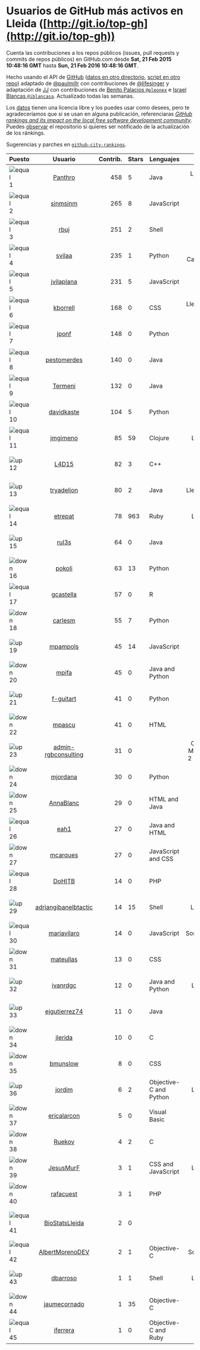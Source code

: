 
# Usuarios de GitHub más activos en Lleida ([http://git.io/top-gh](http://git.io/top-gh))



  Cuenta las contribuciones a los repos públicos (issues, pull requests y commits de repos públicos) en GitHub.com desde  **Sat, 21 Feb 2015 10:48:16 GMT** hasta **Sun, 21 Feb 2016 10:48:16 GMT**.

  Hecho usando el API de [GitHub](http://github.com) ([datos en otro directorio](https://github.com/JJ/top-github-users-data/tree/master/data), [script en otro repo](https://github.com/JJ/github-city-rankings/blob/master/get-city.coffee)) adaptado de [@paulmillr](https://github.com/paulmillr) con contribuciones de [@lifesinger](https://github.com/lifesinger) y adaptación de [JJ](http://jj.github.io) con contribuciones de [Benito Palacios `@pleonex`](http://github.com/pleonex) e [Israel Blancas `@iblancasa`](https://github.com/iblancasa). Actualizado todas las semanas.

  Los [datos](https://github.com/JJ/top-github-users-data/tree/master/data) tienen una licencia libre y los puedes usar como desees, pero te agradeceríamos que si se usan en alguna publicación, referenciaras [*GitHub rankings and its impact on the local free software development community*](https://thewinnower.com/papers/github-rankings-and-its-impact-on-the-local-free-software-development-community). Puedes [observar](https://github.com/JJ/top-github-users-data/subscription) el repositorio si quieres ser notificado de la actualización de los ránkings.

  Sugerencias y parches en [`github-city-rankings`](http://github.com/JJ/github-city-rankings).


| Puesto   |  Usuario  |Contrib.| Stars | Lenguajes   |      Lugar      |  Avatar  |
|----------|:---------:|-------:|-------|-------------|:---------------:|----------|
|![equal](https://raw.githubusercontent.com/JJ/github-city-rankings/master/img/equal.gif) 1 | [Panthro](https://github.com/Panthro) | 458 | 5 | Java | Lleida, Lleida, Spain | <img src='https://avatars0.githubusercontent.com/u/1565421?v=3&s=64' width="64" title='Rafael Roman'> |
|![equal](https://raw.githubusercontent.com/JJ/github-city-rankings/master/img/equal.gif) 2 | [sinmsinm](https://github.com/sinmsinm) | 265 | 8 | JavaScript | Lleida | <img src='https://avatars2.githubusercontent.com/u/1745437?v=3&s=64' width="64" title='Alexandre Ballesté'> |
|![equal](https://raw.githubusercontent.com/JJ/github-city-rankings/master/img/equal.gif) 3 | [rbuj](https://github.com/rbuj) | 251 | 2 | Shell | Lleida | <img src='https://avatars1.githubusercontent.com/u/10171411?v=3&s=64' width="64" title='Robert Antoni Buj Gelonch'> |
|![equal](https://raw.githubusercontent.com/JJ/github-city-rankings/master/img/equal.gif) 4 | [svilaa](https://github.com/svilaa) | 235 | 1 | Python | Lleida, Catalonia, Spain | <img src='https://avatars3.githubusercontent.com/u/5521724?v=3&s=64' width="64" title='Sergi Vila Almenara'> |
|![equal](https://raw.githubusercontent.com/JJ/github-city-rankings/master/img/equal.gif) 5 | [jvilaplana](https://github.com/jvilaplana) | 231 | 5 | JavaScript | Lleida | <img src='https://avatars0.githubusercontent.com/u/732164?v=3&s=64' width="64" title='Jordi Vilaplana'> |
|![equal](https://raw.githubusercontent.com/JJ/github-city-rankings/master/img/equal.gif) 6 | [kborrell](https://github.com/kborrell) | 168 | 0 | CSS | Lleida, Catalonia (Spain) | <img src='https://avatars1.githubusercontent.com/u/11043037?v=3&s=64' width="64" title='Kevin Borrell'> |
|![equal](https://raw.githubusercontent.com/JJ/github-city-rankings/master/img/equal.gif) 7 | [jponf](https://github.com/jponf) | 148 | 0 | Python | Lleida | <img src='https://avatars1.githubusercontent.com/u/3852560?v=3&s=64' width="64" title='Josep Pon Farreny'> |
|![equal](https://raw.githubusercontent.com/JJ/github-city-rankings/master/img/equal.gif) 8 | [pestomerdes](https://github.com/pestomerdes) | 140 | 0 | Java | Lleida | <img src='https://avatars3.githubusercontent.com/u/11027833?v=3&s=64' width="64" title='Albert Eduard Merino Pulido'> |
|![equal](https://raw.githubusercontent.com/JJ/github-city-rankings/master/img/equal.gif) 9 | [Termeni](https://github.com/Termeni) | 132 | 0 | Java | Lleida | <img src='https://avatars2.githubusercontent.com/u/6905912?v=3&s=64' width="64" title='Josep'> |
|![equal](https://raw.githubusercontent.com/JJ/github-city-rankings/master/img/equal.gif) 10 | [davidkaste](https://github.com/davidkaste) | 104 | 5 | Python | Lleida | <img src='https://avatars1.githubusercontent.com/u/1199941?v=3&s=64' width="64" title='David Castellà'> |
|![equal](https://raw.githubusercontent.com/JJ/github-city-rankings/master/img/equal.gif) 11 | [jmgimeno](https://github.com/jmgimeno) | 85 | 59 | Clojure | Lleida, Spain | <img src='https://avatars1.githubusercontent.com/u/718396?v=3&s=64' width="64" title='Juan Manuel Gimeno'> |
|![up](https://raw.githubusercontent.com/JJ/github-city-rankings/master/img/up.gif) 12 | [L4D15](https://github.com/L4D15) | 82 | 3 | C++ | Lleida | <img src='https://avatars2.githubusercontent.com/u/2948600?v=3&s=64' width="64" title='José Ladislao Lainez Ortega'> |
|![up](https://raw.githubusercontent.com/JJ/github-city-rankings/master/img/up.gif) 13 | [tryadelion](https://github.com/tryadelion) | 80 | 2 | Java | Lleida, Catalonia | <img src='https://avatars1.githubusercontent.com/u/3778474?v=3&s=64' width="64" title='Eric Cugota'> |
|![equal](https://raw.githubusercontent.com/JJ/github-city-rankings/master/img/equal.gif) 14 | [etrepat](https://github.com/etrepat) | 78 | 963 | Ruby | Lleida, Spain | <img src='https://avatars3.githubusercontent.com/u/148851?v=3&s=64' width="64" title='Estanislau Trepat'> |
|![up](https://raw.githubusercontent.com/JJ/github-city-rankings/master/img/up.gif) 15 | [rul3s](https://github.com/rul3s) | 64 | 0 | Java | Lleida | <img src='https://avatars2.githubusercontent.com/u/1013395?v=3&s=64' width="64" title='Raul'> |
|![down](https://raw.githubusercontent.com/JJ/github-city-rankings/master/img/down.gif) 16 | [pokoli](https://github.com/pokoli) | 63 | 13 | Python | Sarroca de Lleida | <img src='https://avatars3.githubusercontent.com/u/1160726?v=3&s=64' width="64" title='Sergi Almacellas Abellana'> |
|![equal](https://raw.githubusercontent.com/JJ/github-city-rankings/master/img/equal.gif) 17 | [gcastella](https://github.com/gcastella) | 57 | 0 | R | Lleida | <img src='https://avatars1.githubusercontent.com/u/11162851?v=3&s=64' width="64" title='Gerard Castellà Canals'> |
|![down](https://raw.githubusercontent.com/JJ/github-city-rankings/master/img/down.gif) 18 | [carlesm](https://github.com/carlesm) | 55 | 7 | Python | Lleida | <img src='https://avatars0.githubusercontent.com/u/9011?v=3&s=64' width="64" title='Carles Mateu'> |
|![up](https://raw.githubusercontent.com/JJ/github-city-rankings/master/img/up.gif) 19 | [mpampols](https://github.com/mpampols) | 45 | 14 | JavaScript | Lleida | <img src='https://avatars2.githubusercontent.com/u/479534?v=3&s=64' width="64" title='Marc Pàmpols'> |
|![down](https://raw.githubusercontent.com/JJ/github-city-rankings/master/img/down.gif) 20 | [mpifa](https://github.com/mpifa) | 45 | 0 | Java and Python | Lleida | <img src='https://avatars1.githubusercontent.com/u/3852561?v=3&s=64' width="64" title='Marc Pifarré Montalà'> |
|![up](https://raw.githubusercontent.com/JJ/github-city-rankings/master/img/up.gif) 21 | [f-guitart](https://github.com/f-guitart) | 41 | 0 | Python | Lleida | <img src='https://avatars0.githubusercontent.com/u/6899142?v=3&s=64' width="64" title='Francesc Guitart'> |
|![down](https://raw.githubusercontent.com/JJ/github-city-rankings/master/img/down.gif) 22 | [mpascu](https://github.com/mpascu) | 41 | 0 | HTML | Lleida | <img src='https://avatars0.githubusercontent.com/u/10977699?v=3&s=64' width="64" title='Marc Pascual Terrón'> |
|![up](https://raw.githubusercontent.com/JJ/github-city-rankings/master/img/up.gif) 23 | [admin-rgbconsulting](https://github.com/admin-rgbconsulting) | 31 | 0 |  | C/ Arquitecte Morera i Gatell, 2 Lleida 25196 | <img src='https://avatars0.githubusercontent.com/u/9823155?v=3&s=64' width="64" title='RGB Informàtica i Consulting S.L.'> |
|![down](https://raw.githubusercontent.com/JJ/github-city-rankings/master/img/down.gif) 24 | [mjordana](https://github.com/mjordana) | 30 | 0 | Python | Lleida | <img src='https://avatars2.githubusercontent.com/u/986499?v=3&s=400' width="64" title='Meritxell Jordana Gavieiro'> |
|![down](https://raw.githubusercontent.com/JJ/github-city-rankings/master/img/down.gif) 25 | [AnnaBlanc](https://github.com/AnnaBlanc) | 29 | 0 | HTML and Java | Lleida | <img src='https://avatars3.githubusercontent.com/u/11464648?v=3&s=64' width="64" title='Anna'> |
|![equal](https://raw.githubusercontent.com/JJ/github-city-rankings/master/img/equal.gif) 26 | [eah1](https://github.com/eah1) | 27 | 0 | Java and HTML | Lleida | <img src='https://avatars0.githubusercontent.com/u/11043022?v=3&s=64' width="64" title='Eduard Arnedo Hidalgo'> |
|![down](https://raw.githubusercontent.com/JJ/github-city-rankings/master/img/down.gif) 27 | [mcarques](https://github.com/mcarques) | 27 | 0 | JavaScript and CSS | Lleida | <img src='https://avatars0.githubusercontent.com/u/12476087?v=3&s=64' width="64" title='Manuel Carqués'> |
|![equal](https://raw.githubusercontent.com/JJ/github-city-rankings/master/img/equal.gif) 28 | [DoHITB](https://github.com/DoHITB) | 14 | 0 | PHP | Lleida | <img src='https://avatars2.githubusercontent.com/u/16784764?v=3&s=64' width="64" title='David Oscar Solé González'> |
|![up](https://raw.githubusercontent.com/JJ/github-city-rankings/master/img/up.gif) 29 | [adriangibanelbtactic](https://github.com/adriangibanelbtactic) | 14 | 15 | Shell | LLeida, Spain | <img src='https://avatars2.githubusercontent.com/u/1331363?v=3&s=64' width="64" title='Adrian Gibanel Lopez'> |
|![equal](https://raw.githubusercontent.com/JJ/github-city-rankings/master/img/equal.gif) 30 | [mariavilaro](https://github.com/mariavilaro) | 14 | 0 | JavaScript | Sort,Lleida,Spain | <img src='https://avatars2.githubusercontent.com/u/10522884?v=3&s=64' width="64" title='Maria Vilaró'> |
|![down](https://raw.githubusercontent.com/JJ/github-city-rankings/master/img/down.gif) 31 | [mateullas](https://github.com/mateullas) | 13 | 0 | CSS | Lleida | <img src='https://avatars2.githubusercontent.com/u/11190586?v=3&s=64' width="64" title='Mateu Llas Rubio'> |
|![up](https://raw.githubusercontent.com/JJ/github-city-rankings/master/img/up.gif) 32 | [ivanrdgc](https://github.com/ivanrdgc) | 12 | 0 | Java and Python | Lleida, Spain | <img src='https://avatars0.githubusercontent.com/u/1584955?v=3&s=64' width="64" title='Ivan Radigales'> |
|![up](https://raw.githubusercontent.com/JJ/github-city-rankings/master/img/up.gif) 33 | [ejgutierrez74](https://github.com/ejgutierrez74) | 11 | 0 | Java | Lleida | <img src='https://avatars1.githubusercontent.com/u/11474846?v=3&s=64' width="64" title='Eduardo Gutierrez'> |
|![down](https://raw.githubusercontent.com/JJ/github-city-rankings/master/img/down.gif) 34 | [jlerida](https://github.com/jlerida) | 10 | 0 | C | Lleida | <img src='https://avatars2.githubusercontent.com/u/12414567?v=3&s=64' width="64" title='Josep Lluis Lerida'> |
|![down](https://raw.githubusercontent.com/JJ/github-city-rankings/master/img/down.gif) 35 | [bmunslow](https://github.com/bmunslow) | 8 | 0 | CSS | Lleida | <img src='https://avatars2.githubusercontent.com/u/295192?v=3&s=64' width="64" title='Bernard'> |
|![up](https://raw.githubusercontent.com/JJ/github-city-rankings/master/img/up.gif) 36 | [jordim](https://github.com/jordim) | 6 | 2 | Objective-C and Python | Lleida, Spain | <img src='https://avatars2.githubusercontent.com/u/720886?v=3&s=64' width="64" title='Jordi'> |
|![down](https://raw.githubusercontent.com/JJ/github-city-rankings/master/img/down.gif) 37 | [ericalarcon](https://github.com/ericalarcon) | 5 | 0 | Visual Basic | Lleida | <img src='https://avatars1.githubusercontent.com/u/5327861?v=3&s=64' width="64" title='Eric'> |
|![down](https://raw.githubusercontent.com/JJ/github-city-rankings/master/img/down.gif) 38 | [Ruekov](https://github.com/Ruekov) | 4 | 2 | C | Lleida | <img src='https://avatars3.githubusercontent.com/u/537713?v=3&s=64' width="64" title='Guillem Rueda Cebollero'> |
|![down](https://raw.githubusercontent.com/JJ/github-city-rankings/master/img/down.gif) 39 | [JesusMurF](https://github.com/JesusMurF) | 3 | 1 | CSS and JavaScript | Lleida, Spain | <img src='https://avatars0.githubusercontent.com/u/3176182?v=3&s=64' width="64" title='Jesús Mur Fontanals'> |
|![down](https://raw.githubusercontent.com/JJ/github-city-rankings/master/img/down.gif) 40 | [rafacuest](https://github.com/rafacuest) | 3 | 1 | PHP | Lleida | <img src='https://avatars2.githubusercontent.com/u/2221656?v=3&s=64' width="64" title='Rafa'> |
|![equal](https://raw.githubusercontent.com/JJ/github-city-rankings/master/img/equal.gif) 41 | [BioStatsLleida](https://github.com/BioStatsLleida) | 2 | 0 |  | Biomedical Research Institute of Lleida | <img src='https://avatars0.githubusercontent.com/u/16305013?v=3&s=64' width="64" title='BioStatsLleida'> |
|![equal](https://raw.githubusercontent.com/JJ/github-city-rankings/master/img/equal.gif) 42 | [AlbertMorenoDEV](https://github.com/AlbertMorenoDEV) | 2 | 1 | Objective-C | Solsona, Lleida | <img src='https://avatars1.githubusercontent.com/u/216042?v=3&s=64' width="64" title='Albert Moreno'> |
|![up](https://raw.githubusercontent.com/JJ/github-city-rankings/master/img/up.gif) 43 | [dbarroso](https://github.com/dbarroso) | 1 | 1 | Shell | Lleida, Spain | <img src='https://avatars1.githubusercontent.com/u/234781?v=3&s=64' width="64" title='David Barroso Iglesias'> |
|![down](https://raw.githubusercontent.com/JJ/github-city-rankings/master/img/down.gif) 44 | [jaumecornado](https://github.com/jaumecornado) | 1 | 35 | Objective-C | Lleida | <img src='https://avatars3.githubusercontent.com/u/617176?v=3&s=64' width="64" title='Jaume Cornadó'> |
|![equal](https://raw.githubusercontent.com/JJ/github-city-rankings/master/img/equal.gif) 45 | [iferrera](https://github.com/iferrera) | 1 | 0 | Objective-C and Ruby | Lleida | <img src='https://avatars3.githubusercontent.com/u/1073857?v=3&s=64' width="64" title='Ivan'> |
